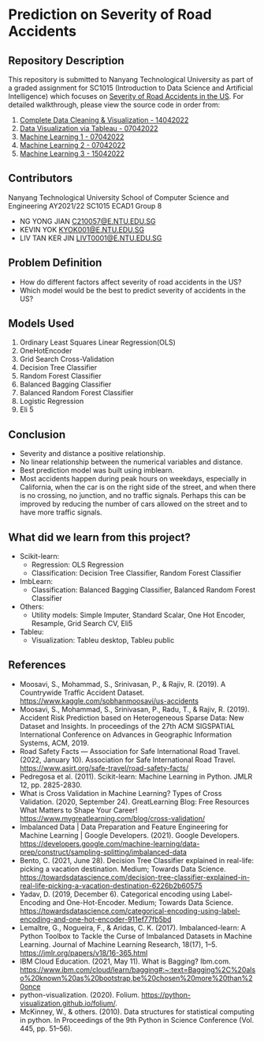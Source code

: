 # Prediction on Severity of Road Accidents

## Repository Description

This repository is submitted to Nanyang Technological University as part of a graded assignment for SC1015 (Introduction to Data Science and Artificial Intelligence) which focuses on [Severity of Road Accidents in the US](https://www.kaggle.com/datasets/sobhanmoosavi/us-accidents). For detailed walkthrough, please view the source code in order from:

1. [Complete Data Cleaning & Visualization - 14042022]()
2. [Data Visualization via Tableau - 07042022]()
3. [Machine Learning 1 - 07042022]()
4. [Machine Learning 2 - 07042022]()
5. [Machine Learning 3 - 15042022]()

## Contributors
Nanyang Technological University School of Computer Science and Engineering
AY2021/22 SC1015 ECAD1 Group 8

- NG YONG JIAN C210057@E.NTU.EDU.SG
- KEVIN YOK KYOK001@E.NTU.EDU.SG
- LIV TAN KER JIN LIVT0001@E.NTU.EDU.SG

## Problem Definition
- How do different factors affect severity of road accidents in the US?
- Which model would be the best to predict severity of accidents in the US?

## Models Used
1. Ordinary Least Squares Linear Regression(OLS)
2. OneHotEncoder
3. Grid Search Cross-Validation
4. Decision Tree Classifier
5. Random Forest Classifier
6. Balanced Bagging Classifier
7. Balanced Random Forest Classifier
8. Logistic Regression
9. Eli 5

## Conclusion
- Severity and distance a positive relationship.
- No linear relationship between the numerical variables and distance.
- Best prediction model was built using imblearn.
- Most accidents happen during peak hours on weekdays, especially in California, when the car is on the right side of the street, and when there is no crossing, no junction, and no traffic signals. Perhaps this can be improved by reducing the number of cars allowed on the street and to have more traffic signals.

## What did we learn from this project?

- Scikit-learn:
  - Regression: OLS Regression
  - Classification: Decision Tree Classifier, Random Forest Classifier
- ImbLearn:
  - Classification: Balanced Bagging Classifier, Balanced Random Forest Classifier
- Others:
  - Utility models: Simple Imputer, Standard Scalar, One Hot Encoder, Resample, Grid Search CV, Eli5
- Tableu:
  - Visualization: Tableu desktop, Tableu public

## References

- Moosavi, S., Mohammad, S., Srinivasan, P., & Rajiv, R. (2019). A Countrywide Traffic Accident Dataset. https://www.kaggle.com/sobhanmoosavi/us-accidents ​
- Moosavi, S., Mohammad, S., Srinivasan, P., Radu, T., & Rajiv, R. (2019). Accident Risk Prediction based on Heterogeneous Sparse Data: New Dataset and Insights. In proceedings of the 27th ACM SIGSPATIAL International Conference on Advances in Geographic Information Systems, ACM, 2019. ​
- Road Safety Facts — Association for Safe International Road Travel. (2022, January 10). Association for Safe International Road Travel. https://www.asirt.org/safe-travel/road-safety-facts/ ​
- Pedregosa et al. (2011). Scikit-learn: Machine Learning in Python. JMLR 12, pp. 2825-2830.‌​
- What is Cross Validation in Machine Learning? Types of Cross Validation. (2020, September 24). GreatLearning Blog: Free Resources What Matters to Shape Your Career! https://www.mygreatlearning.com/blog/cross-validation/ ​
- Imbalanced Data  |  Data Preparation and Feature Engineering for Machine Learning  |  Google Developers. (2021). Google Developers. https://developers.google.com/machine-learning/data-prep/construct/sampling-splitting/imbalanced-data ​
- Bento, C. (2021, June 28). Decision Tree Classifier explained in real-life: picking a vacation destination. Medium; Towards Data Science. https://towardsdatascience.com/decision-tree-classifier-explained-in-real-life-picking-a-vacation-destination-6226b2b60575 ​
- Yadav, D. (2019, December 6). Categorical encoding using Label-Encoding and One-Hot-Encoder. Medium; Towards Data Science. https://towardsdatascience.com/categorical-encoding-using-label-encoding-and-one-hot-encoder-911ef77fb5bd ​
- Lemaître, G., Nogueira, F., & Aridas, C. K. (2017). Imbalanced-learn: A Python Toolbox to Tackle the Curse of Imbalanced Datasets in Machine Learning. Journal of Machine Learning Research, 18(17), 1–5. https://jmlr.org/papers/v18/16-365.html ​
- IBM Cloud Education. (2021, May 11). What is Bagging? Ibm.com. https://www.ibm.com/cloud/learn/bagging#:~:text=Bagging%2C%20also%20known%20as%20bootstrap,be%20chosen%20more%20than%20once ​
- python-visualization. (2020). Folium. https://python-visualization.github.io/folium/. ​
- McKinney, W., & others. (2010). Data structures for statistical computing in python. In Proceedings of the 9th Python in Science Conference (Vol. 445, pp. 51–56).​
